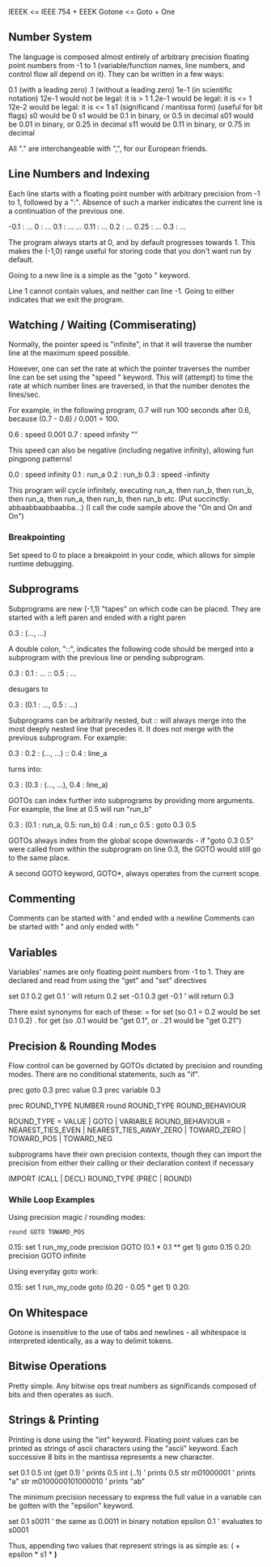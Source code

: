 IEEEK <= IEEE 754 + EEEK
Gotone <= Goto + One

## Number System

The language is composed almost entirely of arbitrary precision floating point
numbers from -1 to 1 (variable/function names, line numbers, and control flow
all depend on it). They can be written in a few ways:

0.1  (with a leading zero)
.1   (without a leading zero)
1e-1 (in scientific notation)
    12e-1 would not be legal: it is > 1
    1.2e-1 would be legal: it is <= 1
    12e-2 would be legal: it is <= 1
s1 (significand / mantissa form) (useful for bit flags)
    s0 would be 0
    s1 would be 0.1 in binary, or 0.5 in decimal
    s01 would be 0.01 in binary, or 0.25 in decimal
    s11 would be 0.11 in binary, or 0.75 in decimal

All "." are interchangeable with ",", for our European friends.

## Line Numbers and Indexing

Each line starts with a floating point number with arbitrary precision from -1
to 1, followed by a ":". Absence of such a marker indicates the current line is
a continuation of the previous one.

-0.1 : ...
0    : ...
0.1  : ...
       ...
0.11 : ...
0.2  : ...
0.25 : ...
0.3  : ...

The program always starts at 0, and by default progresses towards 1. This makes
the (-1,0) range useful for storing code that you don't want run by default.

Going to a new line is a simple as the "goto <number>" keyword.

Line 1 cannot contain values, and neither can line -1. Going to either
indicates that we exit the program.

## Watching / Waiting (Commiserating)

Normally, the pointer speed is "infinite", in that it will traverse the number
line at the maximum speed possible.

However, one can set the rate at which the pointer traverses the number line
can be set using the "speed <number>" keyword. This will (attempt) to time the
rate at which number lines are traversed, in that the number denotes the
lines/sec.

For example, in the following program, 0.7 will run 100 seconds after 0.6,
because (0.7 - 0.6) / 0.001 = 100.

0.6 : speed 0.001
0.7 : speed infinity ""

This speed can also be negative (including negative infinity), allowing fun
pingpong patterns!

0.0 : speed infinity
0.1 : run_a
0.2 : run_b
0.3 : speed -infinity

This program will cycle infinitely, executing run_a, then run_b, then run_b,
then run_a, then run_a, then run_b, then run_b etc. 
    (Put succinctly: abbaabbaabbaabba...)
    (I call the code sample above the "On and On and On")

### Breakpointing

Set speed to 0 to place a breakpoint in your code, which allows for simple
runtime debugging.

## Subprograms

Subprograms are new (-1,1) "tapes" on which code can be placed. They are
started with a left paren and ended with a right paren

0.3 : (..., ...)

A double colon, "::", indicates the following code should be merged into a
subprogram with the previous line or pending subprogram.

0.3 : 0.1 : ...
   :: 0.5 : ...

desugars to

0.3 : (0.1 : ..., 0.5 : ...)

Subprograms can be arbitrarily nested, but :: will always merge into the most
deeply nested line that precedes it. It does not merge with the previous
subprogram. For example:

0.3 : 0.2 : (..., ...)
   :: 0.4 : line_a

turns into:

0.3 : (0.3 : (..., ...), 0.4 : line_a)

GOTOs can index further into subprograms by providing more arguments. For
example, the line at 0.5 will run "run_b"

0.3 : (0.1 : run_a, 0.5: run_b)
0.4 : run_c
0.5 : goto 0.3 0.5

GOTOs always index from the global scope downwards - if "goto 0.3 0.5" were
called from within the subprogram on line 0.3, the GOTO would still go to the
same place.

A second GOTO keyword, GOTO*, always operates from the current scope.

## Commenting

Comments can be started with ' and ended with a newline
Comments can be started with " and only ended with "

## Variables

Variables' names are only floating point numbers from -1 to 1. 
They are declared and read from using the "get" and "set" directives

set 0.1 0.2
get 0.1     ' will return 0.2
set -0.1 0.3
get -0.1    ' will return 0.3

There exist synonyms for each of these: 
= for set (so 0.1 = 0.2 would be set 0.1 0.2)
. for get (so .0.1 would be "get 0.1", or ..21 would be "get 0.21")

## Precision & Rounding Modes

Flow control can be governed by GOTOs dictated by precision and rounding modes.
There are no conditional statements, such as "if".

prec goto 0.3
prec value 0.3
prec variable 0.3

prec ROUND_TYPE NUMBER
round ROUND_TYPE ROUND_BEHAVIOUR

ROUND_TYPE = VALUE | GOTO | VARIABLE
ROUND_BEHAVIOUR = NEAREST_TIES_EVEN | NEAREST_TIES_AWAY_ZERO 
                | TOWARD_ZERO | TOWARD_POS | TOWARD_NEG

subprograms have their own precision contexts, though they can import the
precision from either their calling or their declaration context if necessary

IMPORT (CALL | DECL) ROUND_TYPE (PREC | ROUND)

### While Loop Examples

Using precision magic / rounding modes:

    round GOTO TOWARD_POS
0.15:
    set 1 run_my_code
    precision GOTO (0.1 * 0.1 ** get 1)
    goto 0.15
0.20:
    precision GOTO infinite

Using everyday goto work:

0.15:
    set 1 run_my_code
    goto (0.20 - 0.05 * get 1)
0.20:

## On Whitespace

Gotone is insensitive to the use of tabs and newlines - all whitespace is
interpreted identically, as a way to delimit tokens.

## Bitwise Operations

Pretty simple. Any bitwise ops treat numbers as significands composed of bits
and then operates as such.

## Strings & Printing

Printing is done using the "int" keyword. Floating point values can be printed
as strings of ascii characters using the "ascii" keyword. Each successive 8
bits in the mantissa represents a new character.

set 0.1 0.5
int (get 0.1)           ' prints 0.5
int (..1)               ' prints 0.5
str m01000001           ' prints "a"
str m0100000101000010   ' prints "ab"

The minimum precision necessary to express the full value in a variable can be
gotten with the "epsilon" keyword.

set 0.1 s0011 ' the same as 0.0011 in binary notation
epsilon 0.1   ' evaluates to s0001

Thus, appending two values that represent strings is as simple as:
(<a> + epsilon <a> * s1 * <b>)
